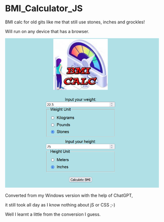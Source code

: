 # BMI_Calculator_JS
BMI calc for old gits like me that still use stones, inches and grockles! 

Will run on any device that has a browser.

![Alt Text](https://github.com/Steve-Shambles/BMI_Calculator_JS/blob/main/bmi_calc_v1_web_version_screenshot1.png)

Converted from my Windows version with the help of ChatGPT, 

it still took all day as I know nothing about jS or CSS ;-)

Well I learnt a little from the conversion I guess.

